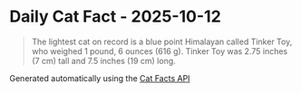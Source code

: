 # Daily Cat Fact - 2025-10-12

> The lightest cat on record is a blue point Himalayan called Tinker Toy, who weighed 1 pound, 6 ounces (616 g). Tinker Toy was 2.75 inches (7 cm) tall and 7.5 inches (19 cm) long.

Generated automatically using the [Cat Facts API](https://catfact.ninja)
